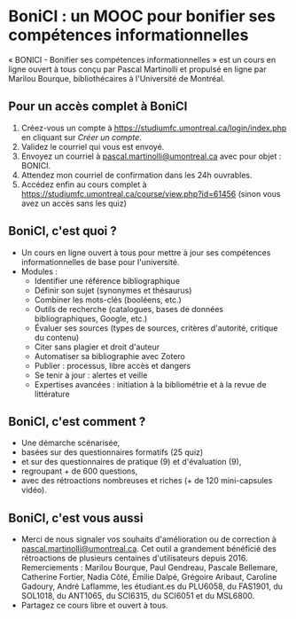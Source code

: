 # BoniCI : un MOOC pour bonifier ses compétences informationnelles

« BONICI - Bonifier ses compétences informationnelles » est un cours en ligne ouvert à tous conçu par Pascal Martinolli et propulsé en ligne par Marilou Bourque, bibliothécaires à l'Université de Montréal.

## Pour un accès complet à BoniCI

1. Créez-vous un compte à https://studiumfc.umontreal.ca/login/index.php en cliquant sur *Créer un compte*.
2. Validez le courriel qui vous est envoyé.
3. Envoyez un courriel à [pascal.martinolli@umontreal.ca](mailto:pascal.martinolli@umontreal.ca?subject=BONICI) avec pour objet : BONICI. 
4. Attendez mon courriel de confirmation dans les 24h ouvrables.
5. Accédez enfin au cours complet à https://studiumfc.umontreal.ca/course/view.php?id=61456 (sinon vous avez un accès sans les quiz)

## BoniCI, c'est quoi ?

* Un cours en ligne ouvert à tous pour mettre à jour ses compétences informationnelles de base pour l'université.
* Modules : 
  * Identifier une référence bibliographique
  * Définir son sujet (synonymes et thésaurus)
  * Combiner les mots-clés (booléens, etc.)
  * Outils de recherche (catalogues, bases de données bibliographiques, Google, etc.)
  * Évaluer ses sources (types de sources, critères d'autorité, critique du contenu)
  * Citer sans plagier et droit d'auteur 
  * Automatiser sa bibliographie avec Zotero
  * Publier : processus, libre accès et dangers
  * Se tenir à jour : alertes et veille
  * Expertises avancées : initiation à la bibliométrie et à la revue de littérature
  
## BoniCI, c'est comment ?

* Une démarche scénarisée,
* basées sur des questionnaires formatifs (25 quiz)
* et sur des questionnaires de pratique (9) et d'évaluation (9),
* regroupant + de 600 questions,
* avec des rétroactions nombreuses et riches (+ de 120 mini-capsules vidéo).

## BoniCI, c'est vous aussi

* Merci de nous signaler vos souhaits d'amélioration ou de correction à pascal.martinolli@umontreal.ca. Cet outil a grandement bénéficié des rétroactions de plusieurs centaines d'utilisateurs depuis 2016. Remerciements : Marilou Bourque, Paul Gendreau, Pascale Bellemare, Catherine Fortier, Nadia Côté, Émilie Dalpé, Grégoire Aribaut, Caroline Gadoury, André Laflamme, les étudiant.es du PLU6058, du FAS1901, du SOL1018, du ANT1065, du SCI6315, du SCI6051 et du MSL6800.
* Partagez ce cours libre et ouvert à tous.
 
